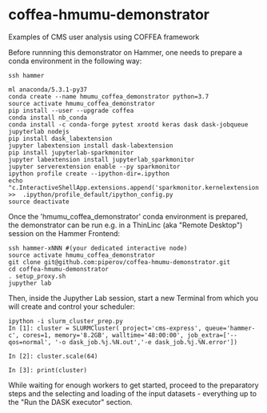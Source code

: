 # coffea-hmumu-demonstrator
Examples of CMS user analysis using COFFEA framework 

Before runnning this demonstrator on Hammer, one needs to prepare a conda environment in the following way:
```
ssh hammer

ml anaconda/5.3.1-py37
conda create --name hmumu_coffea_demonstrator python=3.7
source activate hmumu_coffea_demonstrator
pip install --user --upgrade coffea
conda install nb_conda
conda install -c conda-forge pytest xrootd keras dask dask-jobqueue jupyterlab nodejs
pip install dask_labextension
jupyter labextension install dask-labextension
pip install jupyterlab-sparkmonitor
jupyter labextension install jupyterlab_sparkmonitor
jupyter serverextension enable --py sparkmonitor
ipython profile create --ipython-dir=.ipython
echo "c.InteractiveShellApp.extensions.append('sparkmonitor.kernelextension')" >>  .ipython/profile_default/ipython_config.py
source deactivate
```

Once the 'hmumu_coffea_demonstrator' conda environment is prepared, the demonstrator can be run e.g. in a ThinLinc (aka "Remote Desktop") session on the Hammer Frontend:  

```
ssh hammer-xNNN #(your dedicated interactive node)
source activate hmumu_coffea_demonstrator
git clone git@github.com:piperov/coffea-hmumu-demonstrator.git
cd coffea-hmumu-demonstrator
. setup_proxy.sh
jupyther lab
```

Then, inside the Jupyther Lab session, start a new Terminal from which you will create and control your scheduler:  
```
ipython -i slurm_cluster_prep.py
In [1]: cluster = SLURMCluster( project='cms-express', queue='hammer-c', cores=1, memory='8.2GB', walltime='48:00:00', job_extra=['--qos=normal', '-o dask_job.%j.%N.out','-e dask_job.%j.%N.error'])

In [2]: cluster.scale(64)

In [3]: print(cluster)
```

While waiting for enough workers to get started, proceed to the preparatory steps and the selecting and loading of the input datasets - everything up to the "Run the DASK executor" section.
